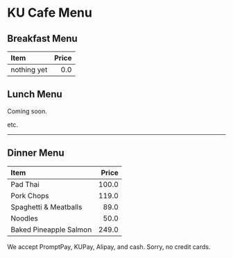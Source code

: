 # KU Cafe Menu

## Breakfast Menu

| Item                                   | Price |
|:---------------------------------------|------:|
| nothing yet                            |  0.0  |

## Lunch Menu

Coming soon.

etc.

---

## Dinner Menu

| Item                                    | Price |
|:----------------------------------------|------:|
| Pad Thai                                | 100.0 |
| Pork Chops                              | 119.0 |
| Spaghetti & Meatballs                   | 89.0  |
| Noodles                                 | 50.0  |
| Baked Pineapple Salmon                  | 249.0 |

We accept PromptPay, KUPay, Alipay, and cash. Sorry, no credit cards.
